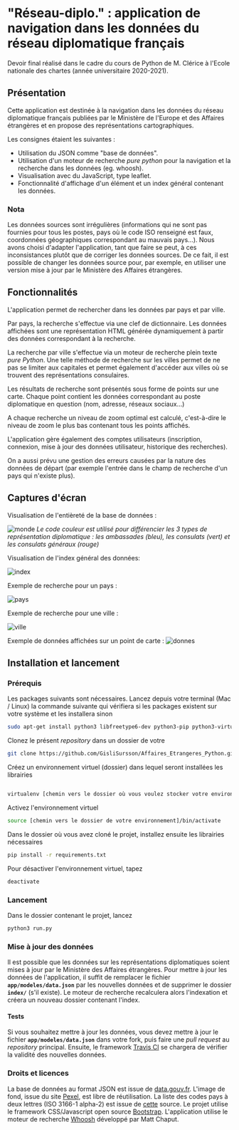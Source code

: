 # "Réseau-diplo." : application de navigation dans les données du réseau diplomatique français

Devoir final réalisé dans le cadre du cours de Python de M. Clérice à l'Ecole nationale des chartes (année universitaire 2020-2021).

## Présentation

Cette application est destinée à la navigation dans les données du réseau diplomatique français publiées par le 
Ministère de l'Europe et des Affaires étrangères et en propose des représentations cartographiques. 

Les consignes étaient les suivantes :

- Utilisation du JSON comme "base de données".
- Utilisation d'un moteur de recherche *pure python* pour la navigation et la recherche dans les données (eg. whoosh).
- Visualisation avec du JavaScript, type leaflet.
- Fonctionnalité d'affichage d'un élément et un index général contenant les données.

### Nota

Les données sources sont irrégulières (informations qui ne sont pas fournies pour tous les postes, pays où le code ISO renseigné est faux, coordonnées géographiques correspondant au mauvais pays...).
Nous avons choisi d'adapter l'application, tant que faire se peut, à ces inconsistances plutôt que de corriger les données sources. De ce fait, il est possible
de changer les données source pour, par exemple, en utiliser une version mise à jour par le Ministère des Affaires étrangères.

## Fonctionnalités

L'application permet de rechercher dans les données par pays et par ville. 

Par pays, la recherche s'effectue via une clef de dictionnaire. Les données affichées sont une représentation HTML générée dynamiquement à partir des données correspondant à la recherche.

La recherche par ville s'effectue via un moteur de recherche plein texte *pure Python*. Une telle méthode de recherche sur les villes permet de ne pas se limiter aux capitales et permet également d'accéder aux villes où se trouvent des représentations consulaires. 

Les résultats de recherche sont présentés sous forme de points sur une carte. Chaque point contient les données correspondant au poste diplomatique en question (nom, adresse, réseaux sociaux...)

A chaque recherche un niveau de zoom optimal est calculé, c'est-à-dire le niveau de zoom le plus bas contenant tous les points affichés. 

L'application gère également des comptes utilisateurs (inscription, connexion, mise à jour des données utilisateur, historique des recherches). 

On a aussi prévu une gestion des erreurs causées par la nature des données de départ (par exemple l'entrée dans le champ de recherche d'un pays qui n'existe plus).

## Captures d'écran

Visualisation de l'entièreté de la base de données :

![monde](./images/monde_full.png)
*Le code couleur est utilisé pour différencier les 3 types de représentation diplomatique : 
les ambassades (bleu), les consulats (vert) et les consulats généraux (rouge)*

Visualisation de l'index général des données:

![index](./images/index_debut.png)

Exemple de recherche pour un pays : 

![pays](./images/pays.png)

Exemple de recherche pour une ville : 

![ville](./images/ville.png)

Exemple de données affichées sur un point de carte : 
![donnes](./images/donnees.png)

## Installation et lancement

### Prérequis

Les packages suivants sont nécessaires. Lancez depuis votre terminal (Mac / Linux) la commande suivante qui vérifiera si les packages existent sur votre système et les installera sinon

```bash
sudo apt-get install python3 libfreetype6-dev python3-pip python3-virtualenv sqlite3
```

Clonez le présent *repository* dans un dossier de votre 

 ```bash
git clone https://github.com/GisliSursson/Affaires_Etrangeres_Python.git
```

Créez un environnement virtuel (dossier) dans lequel seront installées les librairies

```bash

virtualenv [chemin vers le dossier où vous voulez stocker votre environnement] -p python3
```

Activez l'environnement virtuel 

```bash
source [chemin vers le dossier de votre environnement]/bin/activate
```

Dans le dossier où vous avez cloné le projet, installez ensuite les librairies nécessaires 

```bash
pip install -r requirements.txt
```

Pour désactiver l'environnement virtuel, tapez

```bash
deactivate 
```

### Lancement

Dans le dossier contenant le projet, lancez 

```bash
python3 run.py 
```
### Mise à jour des données

Il est possible que les données sur les représentations diplomatiques soient mises à jour par le Ministère
des Affaires étrangères. Pour mettre à jour les données de l'application, il suffit de remplacer le fichier 
**`app/modeles/data.json`** par les nouvelles données et de supprimer le dossier **`index/`** (s'il existe). 
Le moteur de recherche recalculera alors l'indexation et créera un nouveau dossier contenant l'index. 

#### Tests

Si vous souhaitez mettre à jour les données, vous devez mettre à jour le fichier **`app/modeles/data.json`** dans votre 
fork, puis faire une *pull request* au *repository* principal. Ensuite, le framework [Travis CI](https://travis-ci.com/) se
chargera de vérifier la validité des nouvelles données. 

### Droits et licences

La base de données au format JSON est issue de [data.gouv.fr](https://www.data.gouv.fr/).
L'image de fond, issue du site [Pexel](https://www.pexels.com/fr-fr/), est libre de réutilisation.
La liste des codes pays à deux lettres (ISO 3166-1 alpha-2) est issue de [cette](http://documentation.abes.fr/sudoc/formats/CodesPays.htm) source. 
Le projet utilise le framework CSS/Javascript open source [Bootstrap](https://getbootstrap.com/).
L'application utilise le moteur de recherche [Whoosh](https://whoosh.readthedocs.io/en/latest/index.html)
développé par Matt Chaput. 


